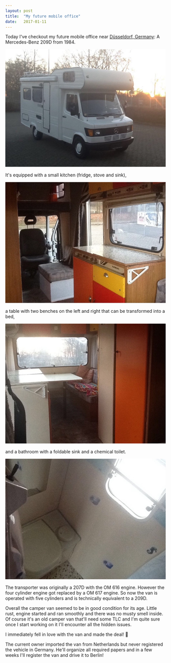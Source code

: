 ```yaml
---
layout: post
title:  "My future mobile office"
date:   2017-01-11
---
```


Today I've checkout my future mobile office near [Düsseldorf, Germany](https://www.google.com/maps/place/D%C3%BCsseldorf,+Germany/@51.2385861,6.6742667,11z): A Mercedes-Benz 209D from 1984.

![Mercedes-Benz 209D camper van](/assets/images/IMG_6432.JPG)

It's equipped with a small kitchen (fridge, stove and sink),

![kitchen in the camper van](/assets/images/IMG_6442.JPG)

a table with two benches on the left and right that can be transformed into a bed,

![table in the back of the camper van](/assets/images/IMG_6443.JPG)

and a bathroom with a foldable sink and a chemical toilet.

![bathroom in the camper van](/assets/images/IMG_6444.JPG)

The transporter was originally a 207D with the OM 616 engine. However the four cylinder engine got replaced by a OM 617 engine. So now the van is operated with five cylinders and is technically equivalent to a 209D.

Overall the camper van seemed to be in good condition for its age. Little rust, engine started and ran smoothly and there was no musty smell inside. Of course it's an old camper van that'll need some TLC and I'm quite sure once I start working on it I'll encounter all the hidden issues.

I immediately fell in love with the van and made the deal! :tada:

The current owner imported the van from Netherlands but never registered the vehicle in Germany. He'll organize all required papers and in a few weeks I'll register the van and drive it to Berlin!
